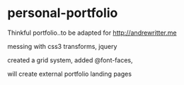 personal-portfolio
==================

Thinkful portfolio..to be adapted for http://andrewritter.me

messing with css3 transforms, jquery

created a grid system, added @font-faces, 

will create external portfolio landing pages
